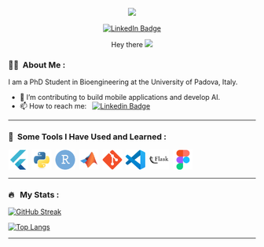 
<p align="center"><img src="https://media.giphy.com/media/qgQUggAC3Pfv687qPC/giphy.gif" width="400" /></p>
<p align="center">
<a href="https://www.linkedin.com/in/michele-atzeni-458292153"><img src="https://img.shields.io/badge/LinkedIn-blue?style=for-the-badge&logo=linkedin&logoColor=white" alt="LinkedIn Badge"></a>
</p>
<p align="center">
</p>
<p align="center">
  Hey there 
  <img src="https://media.giphy.com/media/w1OBpBd7kJqHrJnJ13/giphy.gif" width="50"/></p>





### :man_technologist: &nbsp;About Me :

I am a PhD Student in Bioengineering at the University of Padova, Italy.

- 🔭 I’m contributing to build mobile applications and develop AI.
- 📫 How to reach me: &nbsp; [![Linkedin Badge](https://img.shields.io/badge/-atzeni-blue?style=flat&logo=Linkedin&logoColor=white)](https://www.linkedin.com/in/michele-atzeni-458292153)

---

### 🚀 &nbsp;Some Tools I Have Used and Learned :

<p>
<img src="https://github.com/devicons/devicon/blob/master/icons/flutter/flutter-original.svg" title="Flutter" alt="Flutter" width="40" height="40"/>&nbsp;
<img src="https://github.com/devicons/devicon/blob/master/icons/python/python-original.svg"  title="Python" alt="Python" width="40" height="40"/>&nbsp;
<img src="https://github.com/devicons/devicon/blob/master/icons/rstudio/rstudio-original.svg" title="RStudio" alt="RStudio" width="40" height="40"/>&nbsp;
<img src="https://github.com/devicons/devicon/blob/master/icons/matlab/matlab-original.svg" title="Matlab" alt="Matlab" width="40" height="40"/>&nbsp;
<img src="https://github.com/devicons/devicon/blob/master/icons/git/git-original.svg" title="git" alt="git " width="40" height="40"/>&nbsp;
<img src="https://github.com/devicons/devicon/blob/master/icons/vscode/vscode-original.svg" title="VScode" alt="VScode " width="40" height="40"/>&nbsp; 
<img src="https://github.com/devicons/devicon/blob/master/icons/flask/flask-original-wordmark.svg" title="Flask" alt="Figma " width="40" height="40"/>&nbsp; 
<img src="https://github.com/devicons/devicon/blob/master/icons/figma/figma-original.svg" title="Figma" alt="Figma " width="40" height="40"/>&nbsp; 
</p>

---

### 🔥 &nbsp; My Stats :
[![GitHub Streak](https://streak-stats.demolab.com/?user=AtzeniMichele&theme=dark&background=000000)](https://git.io/streak-stats)

[![Top Langs](https://github-readme-stats.vercel.app/api/top-langs/?username=AtzeniMichele&layout=compact&theme=vision-friendly-dark)](https://github.com/anuraghazra/github-readme-stats)

---
